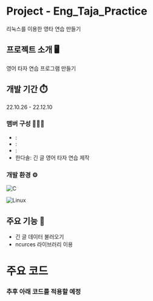 # Project - Eng_Taja_Practice
리눅스를 이용한 영타 연습 만들기

## 프로젝트 소개 🖥️
영어 타자 연습 프로그램 만들기

## 개발 기간 ⏱️
22.10.26 - 22.12.10

### 맴버 구성 🧑‍🤝‍🧑
- :
- :
- :
- 한다솔: 긴 글 영어 타자 연습 제작

### 개발 환경 ⚙️
![C](https://img.shields.io/badge/c-%2300599C.svg?style=for-the-badge&logo=c&logoColor=white)

![Linux](https://img.shields.io/badge/Linux-FCC624?style=for-the-badge&logo=linux&logoColor=black)

## 주요 기능 📌
- 긴 글 데이터 불러오기
- ncurces 라이브러리 이용

# 주요 코드  
    
### 추후 아래 코드를 적용할 예정


### 
